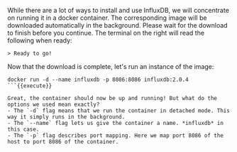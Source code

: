 
While there are a lot of ways to install and use InfluxDB, we will concentrate on running it in a docker container. The corresponding image will be downloaded automatically in the background. Please wait for the download to finish before you continue. The terminal on the right will read the following when ready: 

```
> Ready to go!
```

Now that the download is complete, let's run an instance of the image:

```
docker run -d --name influxdb -p 8086:8086 influxdb:2.0.4
```{{execute}}

Great, the container should now be up and running! But what do the options we used mean exactly?
- The `-d` flag means that we run the container in detached mode. This way it simply runs in the background. 
- The `--name` flag lets us give the container a name. *influxdb* in this case.
- The `-p` flag describes port mapping. Here we map port 8086 of the host to port 8086 of the container.